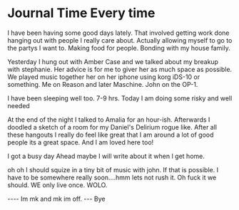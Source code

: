 # Journal Time Every time
I have been having some good days lately. That involved getting work done
hanging out with people I really care about. Actually allowing myself to go to
the partys I want to. Making food for people. Bonding with my house family.

Yesterday I hung out with Amber Case and we talked about my breakup with stephanie.
Her advice is for me to giver her as much space as possible. We played music together
her on her iphone using korg iDS-10 or something. Me on Reason and later Maschine.
John on the OP-1.


I have been sleeping well too. 7-9 hrs. Today I am doing some risky and well
needed

At the end of the night I talked to Amalia for an hour-ish.
Afterwards I doodled a sketch of a room for my Daniel's Delirium rogue like.
After all these hangouts I really do feel like great that I am around a lot of
good people its a great space. And I am loved here too!

I got a busy day Ahead maybe I will write about it when I get home.

oh oh I should squize in a tiny bit of music with john. If that is possible.
I have to be somewhere really soon....hmm lets not rush it. Oh fuck it we should.
WE only live once. WOLO.

---- Im mk and mk im off. --- Bye 
